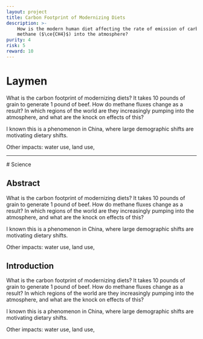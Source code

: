 ```yaml
---
layout: project
title: Carbon Footprint of Modernizing Diets
description: >-
    How is the modern human diet affecting the rate of emission of carbon dioxide ($\ce{CO2}$) and
    methane ($\ce{CH4}$) into the atmosphere?
purity: 4
risk: 5
reward: 10
---
```


# Laymen
What is the carbon footprint of modernizing diets? It takes 10 pounds of grain to generate 1 pound of beef. How do methane fluxes change as a result? In which regions of the world are they increasingly pumping into the atmosphere, and what are the knock on effects of this?

I known this is a phenomenon in China, where large demographic shifts are motivating dietary shifts.

Other impacts: water use, land use,

<hr />
# Science

## Abstract

What is the carbon footprint of modernizing diets? It takes 10 pounds of grain to generate 1 pound of beef. How do methane fluxes change as a result? In which regions of the world are they increasingly pumping into the atmosphere, and what are the knock on effects of this?

I known this is a phenomenon in China, where large demographic shifts are motivating dietary shifts.

Other impacts: water use, land use,

## Introduction

What is the carbon footprint of modernizing diets? It takes 10 pounds of grain to generate 1 pound of beef. How do methane fluxes change as a result? In which regions of the world are they increasingly pumping into the atmosphere, and what are the knock on effects of this?

I known this is a phenomenon in China, where large demographic shifts are motivating dietary shifts.

Other impacts: water use, land use,

